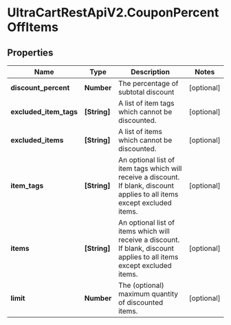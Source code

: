 # UltraCartRestApiV2.CouponPercentOffItems

## Properties
Name | Type | Description | Notes
------------ | ------------- | ------------- | -------------
**discount_percent** | **Number** | The percentage of subtotal discount | [optional] 
**excluded_item_tags** | **[String]** | A list of item tags which cannot be discounted. | [optional] 
**excluded_items** | **[String]** | A list of items which cannot be discounted. | [optional] 
**item_tags** | **[String]** | An optional list of item tags which will receive a discount.  If blank, discount applies to all items except excluded items. | [optional] 
**items** | **[String]** | An optional list of items which will receive a discount.  If blank, discount applies to all items except excluded items. | [optional] 
**limit** | **Number** | The (optional) maximum quantity of discounted items. | [optional] 


